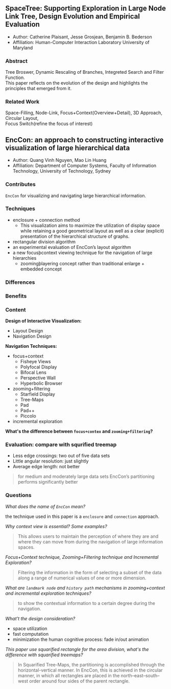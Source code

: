 ## SpaceTree: Supporting Exploration in Large Node Link Tree, Design Evolution and Empirical Evaluation

- Author: Catherine Plaisant, Jesse Grosjean, Benjamin B. Bederson
- Affiliation: Human-Computer Interaction Laboratory University of Maryland

### Abstract
Tree Broswer, Dynamic Rescaling of Branches, Integreted Search and Filter Function.  
This paper reflects on the evolution of the design and highlights the principles that emerged from it.

### Related Work
Space-Filling, Node-Link, Focus+Context(Overview+Detail), 3D Approach, Circular Layout,  
Focus Switch(refine the focus of interest)

## EncCon: an approach to constructing interactive visualization of large hierarchical data

- Author: Quang Vinh Nguyen, Mao Lin Huang
- Affiliation: Department of Computer Systems,
  Faculty of Information Technology,
	University of Technology, Sydney

### Contributes
`EncCon` for visualizing and navigating large hierarchical information.

### Techniques

- enclosure + connection method
	- This visualization aims to maximize the utilization of display space
	  while retaining a good geometrical layout as well as a clear (explicit)
		presentation of the hierarchical structure of graphs.
-	rectangular division algorithm
- an experimental evaluation of EncCon’s layout algorithm
- a new focusþcontext viewing technique for the navigation of large hierarchies
	- zoomingþlayering concept rather than traditional enlarge + embedded concept

### Differences
### Benefits
### Content

__Design of Interactive Visualization:__

- Layout Design
- Navigation Design

__Navigation Techniques:__

- focus+context
	- Fisheye Views
	- Polyfocal Display
	- Bifocal Lens
	- Perspective Wall
	- Hyperbolic Browser
- zooming+filtering
	- Starfield Display
	-	Tree-Maps
	-	Pad
	-	Pad++ 
	-	Piccolo
- incremental exploration

__What's the difference between `focus+contex` and `zooming+filtering`?__

### Evaluation: compare with squrified treemap

- Less edge crossings: two out of five data sets
- Little angular resolution: just slightly
- Average edge length: not better

> for medium and moderately large data sets EncCon’s
partitioning performs significantly better

### Questions

_What does the name of `EncCon` mean?_

the technique used in this paper is a `enclosure` and `connection`
approach.

_Why context view is essential? Some examples?_
> This allows users to maintain
the perception of where they are and where they can
move from during the navigation of large information
spaces.

_Focus+Context technique, Zooming+Filtering technique and Incremental Exploration?_
> Filtering the information in the form of selecting a
subset of the data along a range of numerical values of
one or more dimension.

_What are `landmark node` and `history path` mechanisms in zooming+context
and incremental exploration techniques?_
> to show the contextual information to a certain
degree during the navigation.

_What't the design consideration?_

- space utilization
- fast computation
- minimization the human cognitive process: fade in/out animation

_This paper use squarified rectangle for the area division, what's the difference
with squarified treemaps?_
> In Squarified Tree-Maps, the partitioning is accomplished through
the horizontal-vertical manner. In EncCon, this is achieved
in the circular manner, in which all rectangles are placed in the
north–east–south–west order around four sides of the parent rectangle.

